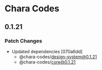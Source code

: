 # Chara Codes

## 0.1.21

### Patch Changes

- Updated dependencies [070a6dd]
  - @chara-codes/design-system@0.1.21
  - @chara-codes/core@0.1.21
